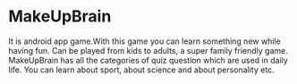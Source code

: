 # MakeUpBrain
It is android app game.With this game you can learn something new while having fun. Can be played from kids to adults, a super family friendly game. MakeUpBrain has all the categories of quiz question which are used in daily life. You can learn about sport, about science and about personality etc.
